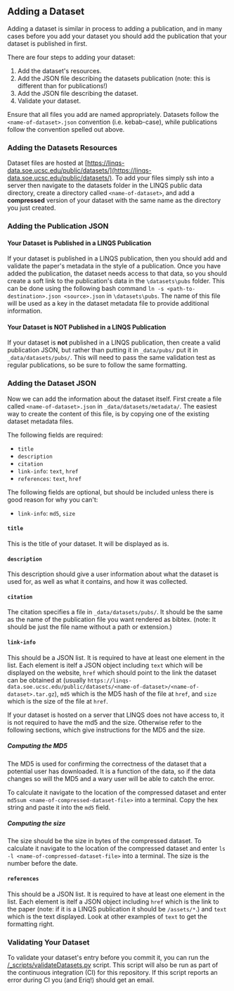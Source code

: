 ## Adding a Dataset

Adding a dataset is similar in process to adding a publication, and in many cases before you add your dataset you should add the publication that your dataset is published in first.

There are four steps to adding your dataset:
1) Add the dataset's resources.
2) Add the JSON file describing the datasets publication (note: this is different than for publications!)
3) Add the JSON file describing the dataset.
4) Validate your dataset.

Ensure that all files you add are named appropriately. Datasets follow the `<name-of-dataset>.json` convention (i.e. kebab-case), while publications follow the convention spelled out above.

### Adding the Datasets Resources

Dataset files are hosted at [https://linqs-data.soe.ucsc.edu/public/datasets/](https://linqs-data.soe.ucsc.edu/public/datasets/).
To add your files simply ssh into a server then navigate to the datasets folder in the LINQS public data directory, create a directory called `<name-of-dataset>`, and add a **compressed** version of your dataset with the same name as the directory you just created.

### Adding the Publication JSON

#### Your Dataset is Published in a LINQS Publication

If your dataset is published in a LINQS publication, then you should add and validate the paper's metadata in the style of a publication.
Once you have added the publication, the dataset needs access to that data, so you should create a soft link to the publication's data in the `\datasets\pubs` folder.
This can be done using the following bash command `ln -s <path-to-destination>.json <source>.json` in `\datasets\pubs`.
The name of this file will be used as a key in the dataset metadata file to provide additional information.

#### Your Dataset is **NOT** Published in a LINQS Publication

If your dataset is **not** published in a LINQS publication, then create a valid publication JSON, but rather than putting it in `_data/pubs/` put it in `_data/datasets/pubs/`.
This will need to pass the same validation test as regular publications, so be sure to follow the same formatting.

### Adding the Dataset JSON

Now we can add the information about the dataset itself. First create a file called `<name-of-dataset>.json` in `_data/datasets/metadata/`.
The easiest way to create the content of this file, is by copying one of the existing dataset metadata files.

The following fields are required:
* `title`
* `description`
* `citation`
* `link-info`: `text`, `href`
* `references`: `text`, `href`

The following fields are optional, but should be included unless there is good reason for why you can't:
* `link-info`: `md5`, `size`

#### `title`

This is the title of your dataset.
It will be displayed as is.

#### `description`

This description should give a user information about what the dataset is used for, as well as what it contains, and how it was collected.

#### `citation`

The citation specifies a file in `_data/datasets/pubs/`. It should be the same as the name of the publication file you want rendered as bibtex.
(note: It should be just the file name without a path or extension.)

#### `link-info`

This should be a JSON list. It is required to have at least one element in the list.
Each element is itelf a JSON object including `text` which will be displayed on the website,
`href` which should point to the link the dataset can be obtained at (usually `https://linqs-data.soe.ucsc.edu/public/datasets/<name-of-dataset>/<name-of-dataset>.tar.gz`),
`md5` which is the MD5 hash of the file at `href`, and `size` which is the size of the file at `href`.

If your dataset is hosted on a server that LINQS does not have access to, it is not required to have the md5 and the size.
Otherwise refer to the following sections, which give instructions for the MD5 and the size.

##### Computing the MD5

The MD5 is used for confirming the correctness of the dataset that a potential user has downloaded.
It is a function of the data, so if the data changes so will the MD5 and a wary user will be able to catch the error.

To calculate it navigate to the location of the compressed dataset and enter `md5sum <name-of-compressed-dataset-file>` into a terminal.
Copy the hex string and paste it into the `md5` field.

##### Computing the size

The size should be the size in bytes of the compressed dataset.
To calculate it navigate to the location of the compressed dataset and enter `ls -l <name-of-compressed-dataset-file>` into a terminal.
The size is the number before the date.

#### `references`

This should be a JSON list.
It is required to have at least one element in the list.
Each element is itelf a JSON object including `href` which is the link to the paper (note: if it is a LINQS publication it should be `/assets/*`.) and `text` which is the text displayed.
Look at other examples of `text` to get the formatting right.

### Validating Your Dataset

To validate your dataset's entry before you commit it, you can run the [/_scripts/validateDatasets.py](_scripts/validateDatasets.py) script.
This script will also be run as part of the continuous integration (CI) for this repository.
If this script reports an error during CI you (and Eriq!) should get an email.
